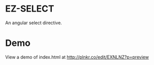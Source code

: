 EZ-SELECT
===========

An angular select directive.

Demo
====

View a demo of index.html at http://plnkr.co/edit/EXNLNZ?p=preview
